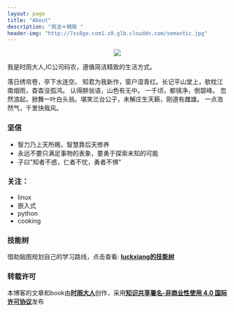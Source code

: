 ```yaml
---
layout: page
title: "About"
description: "简洁＊精致 "
header-img: "http://7xs8go.com1.z0.glb.clouddn.com/semantic.jpg"
---
```



<center>
    <p><img src="http://7xs8go.com1.z0.glb.clouddn.com/bigxiang.png" align="center"></p>
</center>

我是时雨大人,IC公司码农，遵循简洁精致的生活方式。

落日绣帘卷，亭下水连空。
知君为我新作，窗户湿青红。长记平山堂上，欹枕江南烟雨，杳杳没孤鸿。
认得醉翁语，山色有无中。
一千顷，都镜净，倒碧峰。
忽然浪起，掀舞一叶白头翁。堪笑兰台公子，未解庄生天籁，刚道有雌雄。
一点浩然气，千里快哉风。

### 坚信

 - 智力乃上天所赐，智慧靠后天修养
 - 永远不要只满足事物的表象，要勇于探索未知的可能
 - 子曰"知者不惑，仁者不忧，勇者不惧"
 

### 关注：

 - linux
 - 嵌入式
 - python
 - cooking


### 技能树
借助脑图规划自己的学习路线，点击查看: [**luckxiang的技能树**](http://naotu.baidu.com/file/da4c09daaf0f2378bb957952370aba0a?token=7fe343acd9207b91)


### 转载许可    
本博客的文章和book由[**时雨大人**](http://www.bigxiangbaobao.com)创作，采用[**知识共享署名-非商业性使用 4.0 国际许可协议**](http://creativecommons.org/licenses/by-nc/4.0/)发布

